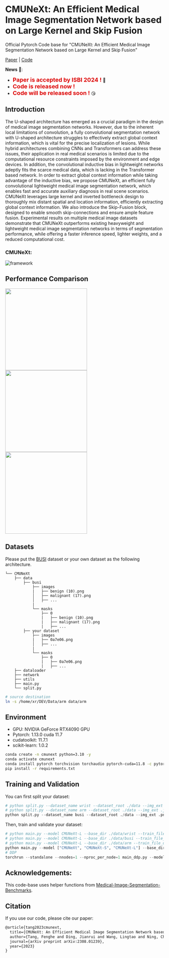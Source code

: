# CMUNeXt: An Efficient Medical Image Segmentation Network based on Large Kernel and Skip Fusion

Official Pytorch Code base for "CMUNeXt: An Efficient Medical Image Segmentation Network based on Large Kernel and Skip Fusion"

[Paper](https://arxiv.org/pdf/2308.01239.pdf) | [Code](https://github.com/FengheTan9/CMUNeXt)

**News** 🥰:

- <font color="#dd0000" size="4">**Paper is accepted by ISBI 2024 !**</font> 🎉
- <font color="#dd0000" size="4">**Code is released now !**</font> 
- <font color="#dd0000" size="4">**Code will be released soon !**</font> 😘

## Introduction
The U-shaped architecture has emerged as a crucial paradigm in the design of medical image segmentation networks. However, due to the inherent local limitations of convolution, a fully convolutional segmentation network with U-shaped architecture struggles to effectively extract global context information, which is vital for the precise localization of lesions. While hybrid architectures combining CNNs and Transformers can address these issues, their application in real medical scenarios is limited due to the computational resource constraints imposed by the environment and edge devices. In addition, the convolutional inductive bias in lightweight networks adeptly fits the scarce medical data, which is lacking in the Transformer based network. In order to extract global context information while taking advantage of the inductive bias, we propose CMUNeXt, an efficient fully convolutional lightweight medical image segmentation network, which enables fast and accurate auxiliary diagnosis in real scene scenarios. CMUNeXt leverages large kernel and inverted bottleneck design to thoroughly mix distant spatial and location information, efficiently extracting global context information. We also introduce the Skip-Fusion block, designed to enable smooth skip-connections and ensure ample feature fusion. Experimental results on multiple medical image datasets demonstrate that CMUNeXt outperforms existing heavyweight and lightweight medical image segmentation networks in terms of segmentation performance, while offering a faster inference speed, lighter weights, and a reduced computational cost.

### CMUNeXt:

![framework](imgs/CMUNeXt.png)

## Performance Comparison

<img src="imgs/GFLOPs.png" width="260"> <img src="imgs/Params.png" width="260">  <img src="imgs/FPS.png" width="260">   

## Datasets

Please put the [BUSI](https://www.kaggle.com/aryashah2k/breast-ultrasound-images-dataset) dataset or your own dataset as the following architecture. 
```
└── CMUNeXt
    ├── data
        ├── busi
            ├── images
            |   ├── benign (10).png
            │   ├── malignant (17).png
            │   ├── ...
            |
            └── masks
                ├── 0
                |   ├── benign (10).png
                |   ├── malignant (17).png
                |   ├── ...
        ├── your dataset
            ├── images
            |   ├── 0a7e06.png
            │   ├── ...
            |
            └── masks
                ├── 0
                |   ├── 0a7e06.png
                |   ├── ...
    ├── dataloader
    ├── network
    ├── utils
    ├── main.py
    └── split.py
```

``` bash
# source destination
ln -s /home/xr/DEV/Data/arm data/arm 
```
## Environment

- GPU: NVIDIA GeForce RTX4090 GPU
- Pytorch: 1.13.0 cuda 11.7
- cudatoolkit: 11.7.1
- scikit-learn: 1.0.2

```bash
conda create -n cmunext python=3.10 -y
conda activate cmunext
conda install pytorch torchvision torchaudio pytorch-cuda=11.8 -c pytorch -c nvidia
pip install -r requirements.txt
```

## Training and Validation

You can first split your dataset:

```python
# python split.py --dataset_name wrist --dataset_root ./data --img_ext .jpg
# python split.py --dataset_name arm --dataset_root ./data --img_ext .jpg
python split.py --dataset_name busi --dataset_root ./data --img_ext .png
```

Then, train and validate your dataset:

```python
# python main.py --model CMUNeXt-L --base_dir ./data/wrist --train_file_dir wrist_train.txt --val_file_dir wrist_val.txt --img_ext .jpg --num_classes 1
# python main.py --model CMUNeXt-L --base_dir ./data/busi --train_file_dir busi_train.txt --val_file_dir busi_val.txt --img_ext .png  --num_classes 2
# python main.py --model CMUNeXt-L --base_dir ./data/arm --train_file_dir arm_train.txt --val_file_dir arm_val.txt --img_ext .jpg  --num_classes 2
python main.py --model ["CMUNeXt", "CMUNeXt-S", "CMUNeXt-L"] --base_dir ./data/busi --train_file_dir busi_train.txt --val_file_dir busi_val.txt
# DDP
torchrun --standalone --nnodes=1 --nproc_per_node=1 main_ddp.py --model CMUNeXt-L --base_dir ./data/arm --train_file_dir arm_train.txt --val_file_dir arm_val.txt --img_ext .jpg  --num_classes 17 --batch_size 32
```

## Acknowledgements:

This code-base uses helper functions from [Medical-Image-Segmentation-Benchmarks](https://github.com/FengheTan9/Medical-Image-Segmentation-Benchmarks).

## Citation

If you use our code, please cite our paper:

```tex
@article{tang2023cmunext,
  title={CMUNeXt: An Efficient Medical Image Segmentation Network based on Large Kernel and Skip Fusion},
  author={Tang, Fenghe and Ding, Jianrui and Wang, Lingtao and Ning, Chunping and Zhou, S Kevin},
  journal={arXiv preprint arXiv:2308.01239},
  year={2023}
}
```

